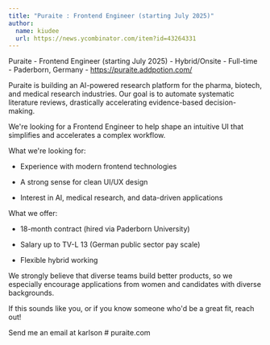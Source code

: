 ```yaml
---
title: "Puraite : Frontend Engineer (starting July 2025)"
author:
  name: kiudee
  url: https://news.ycombinator.com/item?id=43264331
---
```

Puraite - Frontend Engineer (starting July 2025) - Hybrid&#x2F;Onsite - Full-time - Paderborn, Germany - <a href="https:&#x2F;&#x2F;puraite.addpotion.com&#x2F;" rel="nofollow">https:&#x2F;&#x2F;puraite.addpotion.com&#x2F;</a>

Puraite is building an AI-powered research platform for the pharma, biotech, and medical research industries. Our goal is to automate systematic literature reviews, drastically accelerating evidence-based decision-making.

We&#x27;re looking for a Frontend Engineer to help shape an intuitive UI that simplifies and accelerates a complex workflow.

What we&#x27;re looking for:

- Experience with modern frontend technologies

- A strong sense for clean UI&#x2F;UX design

- Interest in AI, medical research, and data-driven applications

What we offer:

- 18-month contract (hired via Paderborn University)

- Salary up to TV-L 13 (German public sector pay scale)

- Flexible hybrid working

We strongly believe that diverse teams build better products, so we especially encourage applications from women and candidates with diverse backgrounds.

If this sounds like you, or if you know someone who&#x27;d be a great fit, reach out!

Send me an email at karlson # puraite.com
<JobApplication />
